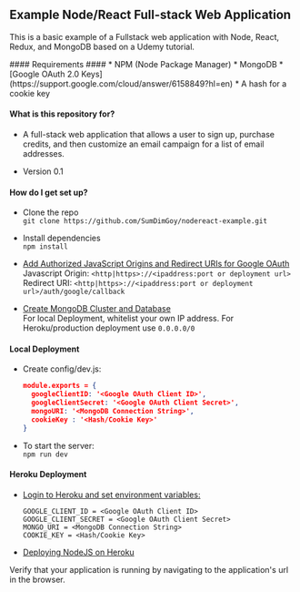 ## Example Node/React Full-stack Web Application ##
This is a basic example of a Fullstack web application with Node, React, Redux,
and MongoDB based on a Udemy tutorial.

<document whatever steps are necessary to get your application up and running.>
#### Requirements ####
* NPM (Node Package Manager)
* MongoDB
* [Google OAuth 2.0 Keys](https://support.google.com/cloud/answer/6158849?hl=en)
* A hash for a cookie key

#### What is this repository for? ####

* A full-stack web application that allows a user to sign up, purchase credits, and then customize an email campaign for a list of email addresses.

* Version 0.1

#### How do I get set up? ####

* Clone the repo \
`git clone https://github.com/SumDimGoy/nodereact-example.git`

* Install dependencies \
`npm install`

* [Add Authorized JavaScript Origins and Redirect URIs for Google OAuth](https://developers.google.com/identity/sign-in/web/server-side-flow) \
Javascript Origin: `<http|https>://<ipaddress:port or deployment url>` \
Redirect URI: `<http|https>://<ipaddress:port or deployment url>/auth/google/callback`

* [Create MongoDB Cluster and Database](https://docs.atlas.mongodb.com/getting-started/) \
For local Deployment, whitelist your own IP address. For Heroku/production deployment use `0.0.0.0/0`


#### Local Deployment ####
* Create config/dev.js:
  ```json
  module.exports = {
    googleClientID: '<Google OAuth Client ID>',
    googleClientSecret: '<Google OAuth Client Secret>',
    mongoURI: '<MongoDB Connection String>',
    cookieKey : '<Hash/Cookie Key>'
  }
  ```


* To start the server: \
`npm run dev`

#### Heroku Deployment #####
* [Login to Heroku and set environment variables:](https://devcenter.heroku.com/articles/config-vars)
  ```
  GOOGLE_CLIENT_ID = <Google OAuth Client ID>
  GOOGLE_CLIENT_SECRET = <Google OAuth Client Secret>
  MONGO_URI = <MongoDB Connection String>
  COOKIE_KEY = <Hash/Cookie Key>
  ```


 * [Deploying NodeJS on Heroku](https://devcenter.heroku.com/articles/deploying-nodejs)



Verify that your application is running by navigating to the application's url in the browser.
